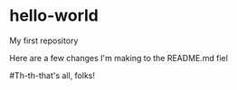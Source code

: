 # hello-world
My first repository

Here are a few changes I'm making to the README.md fiel

#Th-th-that's all, folks!

